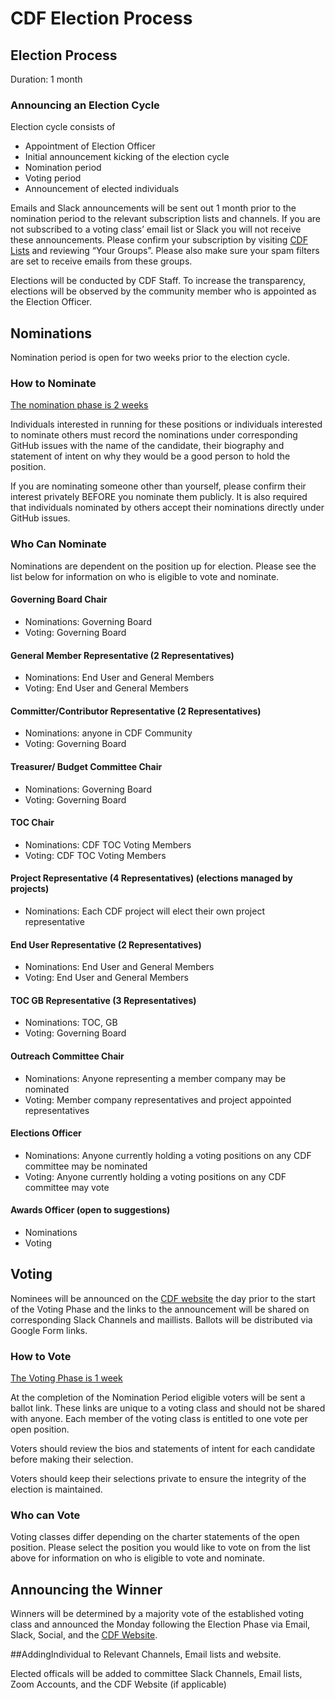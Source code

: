 # CDF Election Process


## Election Process

Duration: 1 month


### Announcing an Election Cycle

Election cycle consists of 



* Appointment of Election Officer
* Initial announcement kicking of the election cycle
* Nomination period
* Voting period
* Announcement of elected individuals

Emails and Slack announcements will be sent out 1 month prior to the nomination period to the relevant subscription lists and channels. If you are not subscribed to a voting class’ email list  or Slack you will not receive these announcements. Please confirm your subscription by visiting [CDF Lists](https://lists.cd.foundation/groups) and reviewing “Your Groups”. Please also make sure your spam filters are set to receive emails from these groups.

Elections will be conducted by CDF Staff. To increase the transparency, elections will be observed by the community member who is appointed as the Election Officer.


## Nominations

Nomination period is open for two weeks prior to the election cycle. 


### How to Nominate

<span style="text-decoration:underline;">The nomination phase is 2 weeks</span>

Individuals interested in running for these positions or individuals interested to nominate others must record the nominations under corresponding GitHub issues with the name of the candidate, their biography and statement of intent on why they would be a good person to hold the position.

If you are nominating someone other than yourself, please confirm their interest privately BEFORE you nominate them publicly. It is also required that individuals nominated by others accept their nominations directly under GitHub issues. 


### Who Can Nominate

Nominations are dependent on the position up for election. Please see the list below  for information on who is eligible to vote and nominate.


#### Governing Board Chair 

* Nominations: Governing Board 
* Voting: Governing Board


#### General Member Representative (2 Representatives)

* Nominations: End User and General Members
* Voting: End User and General Members


#### Committer/Contributor Representative (2 Representatives)

* Nominations: anyone in CDF Community
* Voting: Governing Board


#### Treasurer/ Budget Committee Chair

* Nominations: Governing Board 
* Voting: Governing Board


#### TOC Chair

* Nominations: CDF TOC Voting Members
* Voting: CDF TOC Voting Members


#### Project Representative (4 Representatives) (elections managed by projects)

* Nominations: Each CDF project will elect their own project representative


#### End User Representative (2 Representatives)

* Nominations: End User and General Members
* Voting: End User and General Members


#### TOC GB Representative (3 Representatives)

* Nominations: TOC, GB 
* Voting: Governing Board


#### Outreach Committee Chair

* Nominations: Anyone representing a member company may be nominated
* Voting: Member company representatives and project appointed representatives


#### Elections Officer

* Nominations: Anyone currently holding a voting positions on any CDF committee may be nominated
* Voting: Anyone currently holding a voting positions on any CDF committee may vote


#### Awards Officer (open to suggestions)

* Nominations
* Voting


## Voting

Nominees will be announced on the [CDF website](https://cd.foundation/news/) the day prior to the start of the Voting Phase and the links to the announcement will be shared on corresponding Slack Channels and maillists. Ballots will be distributed via Google Form links.


### How to Vote

<span style="text-decoration:underline;">The Voting Phase is 1 week</span>

At the completion of the Nomination Period eligible voters will be sent a ballot link. These links are unique to a voting class and should not be shared with anyone. Each member of the voting class is entitled to one vote per open position. 

Voters should review the bios and statements of intent for each candidate before making their selection.

Voters should keep their selections private to ensure the integrity of the election is maintained.


### Who can Vote

Voting classes differ depending on the charter statements of the open position. Please select the position you would like to vote on from the list above for information on who is eligible to vote and nominate.


## Announcing the Winner

Winners will be determined by a majority vote of the established voting class and announced the Monday following the Election Phase via Email, Slack, Social, and the [CDF Website](https://cd.foundation/news/).

##AddingIndividual to Relevant Channels, Email lists and website.

Elected officals will be added to committee Slack Channels, Email lists, Zoom Accounts, and the CDF Website (if applicable)

